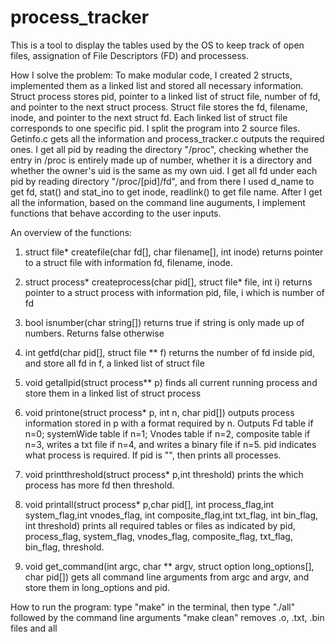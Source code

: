 # process_tracker
This is a tool to display the tables used by the OS to keep track of open files, assignation of File Descriptors (FD) and processess.


How I solve the problem:
	To make modular code, I created 2 structs, implemented them as a linked list and stored all necessary information. Struct process stores pid, pointer to a linked list of struct file, number of fd, and pointer to the next struct process. Struct file stores the fd, filename, inode, and pointer to the next struct fd. Each linked list of struct file corresponds to one specific pid.
	I split the program into 2 source files. Getinfo.c gets all the information and process_tracker.c outputs the required ones.
	I get all pid by reading the directory "/proc", checking whether the entry in /proc is entirely made up of number, whether it is a directory and whether the owner's uid is the same as my own uid. I get all fd under each pid by reading directory "/proc/[pid]/fd", and from there I used d_name to get fd, stat() and stat_ino to get inode, readlink() to get file name.
	After I get all the information, based on the command line auguments, I implement functions that behave according to the user inputs.

An overview of the functions:
1. struct file* createfile(char fd[], char filename[], int inode) returns pointer to a struct file with information fd, filename, inode.

2. struct process* createprocess(char pid[], struct file* file, int i) returns pointer to a struct process with information pid, file, i which is number of fd

3. bool isnumber(char string[]) returns true if string is only made up of numbers. Returns false otherwise

4. int getfd(char pid[], struct file ** f) returns the number of fd inside pid, and store all fd in f, a linked list of struct file

5. void getallpid(struct process** p) finds all current running process and store them in a linked list of struct process

6. void printone(struct process* p, int n, char pid[]) outputs process information stored in p with a format required by n. Outputs Fd table if n=0; systemWide table if n=1; Vnodes table if n=2, composite table if n=3, writes a txt file if n=4, and writes a binary file if n=5. pid indicates what process is required. If pid is "", then prints all processes.

7. void printthreshold(struct process* p,int threshold) prints the which process has more fd then threshold.

8. void printall(struct process* p,char pid[],
   int process_flag,int system_flag,int vnodes_flag,
   int composite_flag,int txt_flag, int bin_flag, int threshold) prints all required tables or files as indicated by pid, process_flag, system_flag, vnodes_flag,  composite_flag, txt_flag, bin_flag, threshold.

9. void get_command(int argc, char ** argv, struct option long_options[], char pid[]) gets all command line arguments from argc and argv, and store them in long_options and pid.

How to run the program:
	type "make" in the terminal, then type "./all" followed by the command line arguments
	"make clean" removes .o, .txt, .bin files and all
